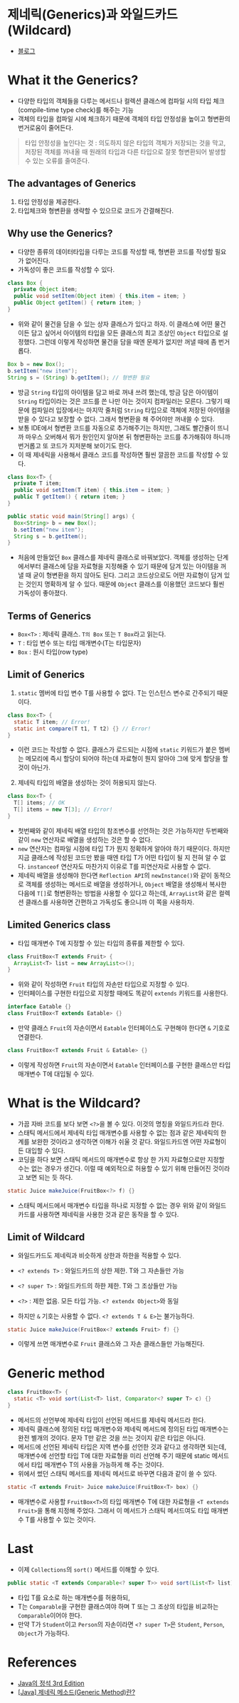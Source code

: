 # 제네릭(Generics)과 와일드카드(Wildcard)
* [블로그](https://velog.io/@miro7923/JAVA-%EC%A0%9C%EB%84%A4%EB%A6%ADGenerics%EA%B3%BC-%EC%99%80%EC%9D%BC%EB%93%9C%EC%B9%B4%EB%93%9CWildcard)

# What it the Generics?
* 다양한 타입의 객체들을 다루는 메서드나 컬렉션 클래스에 컴파일 시의 타입 체크(compile-time type check)를 해주는 기능
* 객체의 타입을 컴파일 시에 체크하기 때문에 객체의 타입 안정성을 높이고 형변환의 번거로움이 줄어든다. 

> 타입 안정성을 높인다는 것 : 의도하지 않은 타입의 객체가 저장되는 것을 막고, 저장된 객체를 꺼내올 때 원래의 타입과 다른 타입으로 잘못 형변환되어 발생할 수 있는 오류를 줄여준다.

## The advantages of Generics
1. 타입 안정성을 제공한다.
2. 타입체크와 형변환을 생략할 수 있으므로 코드가 간결해진다. 

## Why use the Generics?
* 다양한 종류의 데이터타입을 다루는 코드를 작성할 때, 형변환 코드를 작성할 필요가 없어진다.
* 가독성이 좋은 코드를 작성할 수 있다. 

```java
class Box {
  private Object item;
  public void setItem(Object item) { this.item = item; }
  public Object getItem() { return item; }
}
```

* 위와 같이 물건을 담을 수 있는 상자 클래스가 있다고 하자. 이 클래스에 어떤 물건이든 담고 싶어서 아이템의 타입을 모든 클래스의 최고 조상인 `Object` 타입으로 설정했다. 그런데 이렇게 작성하면 물건을 담을 때엔 문제가 없지만 꺼낼 때에 좀 번거롭다. 

```java
Box b = new Box();
b.setItem("new item");
String s = (String) b.getItem(); // 형변환 필요
```

* 방금 `String` 타입의 아이템을 담고 바로 꺼내 쓰려 했는데, 방금 담은 아이템이 `String` 타입이라는 것은 코드를 쓴 나만 아는 것이지 컴파일러는 모른다. 그렇기 때문에 컴파일러 입장에서는 마지막 줄처럼 `String` 타입으로 객체에 저장된 아이템을 받을 수 있다고 보장할 수 없다. 그래서 형변환을 해 주어야만 꺼내쓸 수 있다. 
* 보통 IDE에서 형변환 코드를 자동으로 추가해주기는 하지만, 그래도 빨간줄이 뜨니까 마우스 오버해서 뭐가 원인인지 알아본 뒤 형변환하는 코드를 추가해줘야 하니까 번거롭고 또 코드가 지저분해 보이기도 한다.
* 이 때 제네릭을 사용해서 클래스 코드를 작성하면 훨씬 깔끔한 코드를 작성할 수 있다. 

```java
class Box<T> {
  private T item;
  public void setItem(T item) { this.item = item; }
  public T getItem() { return item; }
}

public static void main(String[] args) {
  Box<String> b = new Box();
  b.setItem("new item");
  String s = b.getItem();
}
```

* 처음에 만들었던 `Box` 클래스를 제네릭 클래스로 바꿔보았다. 객체를 생성하는 단계에서부터 클래스에 담을 자료형을 지정해줄 수 있기 때문에 담겨 있는 아이템을 꺼낼 때 굳이 형변환을 하지 않아도 된다. 그리고 코드상으로도 어떤 자료형이 담겨 있는 것인지 명확하게 알 수 있다. 때문에 `Object` 클래스를 이용했던 코드보다 훨씬 가독성이 좋아졌다. 

## Terms of Generics
* `Box<T>` : 제네릭 클래스. `T의 Box` 또는 `T Box`라고 읽는다.
* `T` : 타입 변수 또는 타입 매개변수(T는 타입문자)
* `Box` : 원시 타입(row type)

## Limit of Generics
1. `static` 멤버에 타입 변수 T를 사용할 수 없다. T는 인스턴스 변수로 간주되기 때문이다. 

```java
class Box<T> {
  static T item; // Error!
  static int compare(T t1, T t2) {} // Error!
}
```

* 이런 코드는 작성할 수 없다. 클래스가 로드되는 시점에 `static` 키워드가 붙은 멤버는 메모리에 즉시 할당이 되어야 하는데 자료형이 뭔지 알아야 그에 맞게 할당을 할 것이 아닌가. 

2. 제네릭 타입의 배열을 생성하는 것이 허용되지 않는다. 

```java
class Box<T> {
  T[] items; // OK
  T[] items = new T[3]; // Error!
}
```

* 첫번째와 같이 제네릭 배열 타입의 참조변수를 선언하는 것은 가능하지만 두번째와 같이 `new` 연산자로 배열을 생성하는 것은 할 수 없다. 
* `new` 연산자는 컴파일 시점에 타입 T가 뭔지 정확하게 알아야 하기 때문이다. 하지만 지금 클래스에 작성된 코드만 봤을 때엔 타입 T가 어떤 타입이 될 지 전혀 알 수 없다. `instanceof` 연산자도 마찬가지 이유로 T를 피연산자로 사용할 수 없다. 
* 제네릭 배열을 생성해야 한다면 `Reflection API`의 `newInstance()`와 같이 동적으로 객체를 생성하는 메서드로 배열을 생성하거나, `Object` 배열을 생성해서 복사한 다음에 `T[]`로 형변환하는 방법을 사용할 수 있다고 하는데, `ArrayList`와 같은 컬렉션 클래스를 사용하면 간편하고 가독성도 좋으니까 이 쪽을 사용하자. 

## Limited Generics class
* 타입 매개변수 T에 지정할 수 있는 타입의 종류를 제한할 수 있다. 

```java
class FruitBox<T extends Fruit> {
  ArrayList<T> list = new ArrayList<>();
}
```

* 위와 같이 작성하면 `Fruit` 타입의 자손만 타입으로 지정할 수 있다. 
* 인터페이스를 구현한 타입으로 지정할 때에도 똑같이 `extends` 키워드를 사용한다. 

```java
interface Eatable {}
class FruitBox<T extends Eatable> {}
```

* 만약 클래스 `Fruit`의 자손이면서 `Eatable` 인터페이스도 구현해야 한다면 `&` 기호로 연결한다.

```java
class FruitBox<T extends Fruit & Eatable> {}
```

* 이렇게 작성하면 `Fruit`의 자손이면서 `Eatable` 인터페이스를 구현한 클래스만 타입 매개변수 T에 대입될 수 있다. 

# What is the Wildcard?
* 가끔 자바 코드를 보다 보면 `<?>`을 볼 수 있다. 이것의 명칭을 와일드카드라 한다.
* 스태틱 메서드에서 제네릭 타입 매개변수를 사용할 수 없는 점과 같은 제네릭의 한계를 보완한 것이라고 생각하면 이해가 쉬울 것 같다. 와일드카드엔 어떤 자료형이든 대입할 수 있다. 
* 코딩을 하다 보면 스태틱 메서드의 매개변수로 항상 한 가지 자료형으로만 지정할 수는 없는 경우가 생긴다. 이럴 때 예외적으로 허용할 수 있기 위해 만들어진 것이라고 보면 되는 듯 하다. 

```java
static Juice makeJuice(FruitBox<?> f) {}
```

* 스태틱 메서드에서 매개변수 타입을 하나로 지정할 수 없는 경우 위와 같이 와일드카드를 사용하면 제네릭을 사용한 것과 같은 동작을 할 수 있다. 

## Limit of Wildcard
* 와일드카드도 제네릭과 비슷하게 상한과 하한을 적용할 수 있다. 

* `<? extends T>` : 와일드카드의 상한 제한. T와 그 자손들만 가능
* `<? super T>` : 와일드카드의 하한 제한. T와 그 조상들만 가능
* `<?>` : 제한 없음. 모든 타입 가능. `<? extendx Object>`와 동일

* 하지만 `&` 기호는 사용할 수 없다. `<? extends T & E>`는 불가능하다. 

```java
static Juice makeJuice(FruitBox<? extends Fruit> f) {}
```

* 이렇게 쓰면 매개변수로 `Fruit` 클래스와 그 자손 클래스들만 가능해진다. 

# Generic method
```java
class FruitBox<T> {
  static <T> void sort(List<T> list, Comparator<? super T> c) {}
}
```
* 메서드의 선언부에 제네릭 타입이 선언된 메서드를 제네릭 메서드라 한다. 
* 제네릭 클래스에 정의된 타입 매개변수와 제네릭 메서드에 정의된 타입 매개변수는 완전 별개의 것이다. 문자 T만 같은 것을 쓰는 것이지 같은 타입은 아니다. 
* 메서드에 선언된 제네릭 타입은 지역 변수를 선언한 것과 같다고 생각하면 되는데, 매개변수에 선언할 타입 T에 대한 자료형을 미리 선언해 주기 때문에 static 메서드에서 타입 매개변수 T의 사용을 가능하게 해 주는 것이다. 
* 위에서 썼던 스태틱 메서드를 제네릭 메서드로 바꾸면 다음과 같이 쓸 수 있다.

```java
static <T extends Fruit> Juice makeJuice(FruitBox<T> box) {}
```

* 매개변수로 사용할 `FruitBox<T>`의 타입 매개변수 T에 대한 자료형을 `<T extends Fruit>`을 통해 지정해 주었다. 그래서 이 메서드가 스태틱 메서드여도 타입 매개변수 T를 사용할 수 있는 것이다. 

# Last
* 이제 `Collections`의 `sort()` 메서드를 이해할 수 있다. 

```java
public static <T extends Comparable<? super T>> void sort(List<T> list)
```

* 타입 T를 요소로 하는 매개변수를 허용하되,
* T는 `Comparable`을 구현한 클래스여야 하며 T 또는 그 조상의 타입을 비교하는 `Comparable`이어야 한다. 
* 만약 T가 `Student`이고 `Person`의 자손이라면 `<? super T>`은 `Student`, `Person`, `Object`가 가능하다.

# References
* [Java의 정석 3rd Edition](https://www.coupang.com/vp/products/57799011?itemId=200423111&vendorItemId=3137398432&src=1042503&spec=10304984&addtag=400&ctag=57799011&lptag=10304984I200423111V3137398432&itime=20221108130201&pageType=PRODUCT&pageValue=57799011&wPcid=16678801217588140404094&wRef=&wTime=20221108130201&redirect=landing&gclid=CjwKCAiA9qKbBhAzEiwAS4yeDS5edw8W0cibrkRs8QOEYBRxybehcCzLAsfEZHCUu3QPGT-bR_YNPhoC7AsQAvD_BwE&campaignid=18394378295&adgroupid=&isAddedCart=)
* [[Java] 제네릭 메소드(Generic Method)란?](https://devlog-wjdrbs96.tistory.com/201)
